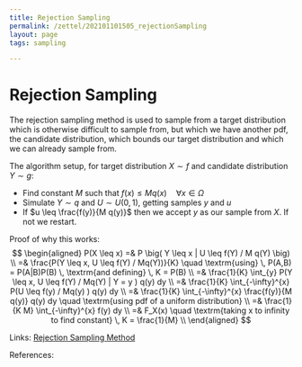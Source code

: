 ```yaml
---
title: Rejection Sampling
permalink: /zettel/202101101505_rejectionSampling
layout: page
tags: sampling

---
```

# Rejection Sampling

The rejection sampling method is used to sample from a target distribution which is otherwise difficult to sample from, but which we have another
pdf, the candidate distribution, which bounds our target distribution and which we can already sample from.

The algorithm setup, for target distribution $X \sim f$ and candidate distribution $Y \sim g$:
- Find constant $M$ such that $f(x) \leq M q(x) \quad \forall x \in \Omega$
- Simulate $Y \sim q$ and $U \sim U(0,1)$, getting samples $y$ and $u$
- If $u \leq \frac{f(y)}{M q(y)}$ then we accept $y$ as our sample from $X$. If not we restart. 

Proof of why this works:
$$
\begin{aligned}
P(X \leq x) =& P \big( Y \leq x | U \leq f(Y) / M q(Y) \big) \\
=& \frac{P(Y \leq x, U \leq f(Y) / Mq(Y))}{K} \quad \textrm{using} \, P(A,B) = P(A|B)P(B) \, \textrm{and defining} \, K = P(B) \\
=& \frac{1}{K} \int_{y} P(Y \leq x, U \leq f(Y) / Mq(Y) | Y = y ) q(y) dy \\
=& \frac{1}{K} \int_{-\infty}^{x} P(U \leq f(y) / Mq(y) ) q(y) dy \\
=& \frac{1}{K} \int_{-\infty}^{x} \frac{f(y)}{M q(y)} q(y) dy \quad \textrm{using pdf of a uniform distribution} \\
=& \frac{1}{K M} \int_{-\infty}^{x} f(y) dy \\
=& F_X(x) \quad \textrm{taking x to infinity to find constant} \, K = \frac{1}{M} \\
\end{aligned}
$$

Links: [Rejection Sampling Method](https://www.sciencedirect.com/topics/mathematics/rejection-method)

References: 

